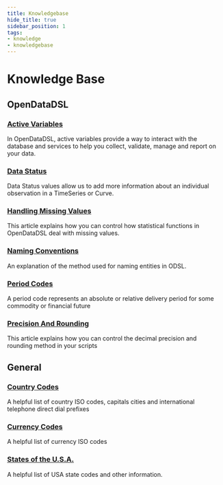 ```yaml
---
title: Knowledgebase
hide_title: true
sidebar_position: 1
tags:
- knowledge
- knowledgebase
---
```


# Knowledge Base

## OpenDataDSL

### [Active Variables](/docs/kb/av)
In OpenDataDSL, active variables provide a way to interact with the database and services to help you collect, validate, manage and report on your data.

### [Data Status](/docs/kb/status)
Data Status values allow us to add more information about an individual observation in a TimeSeries or Curve.

### [Handling Missing Values](/docs/kb/missing)
This article explains how you can control how statistical functions in OpenDataDSL deal with missing values.

### [Naming Conventions](/docs/kb/naming)
An explanation of the method used for naming entities in ODSL.

### [Period Codes](/docs/kb/pc)
A period code represents an absolute or relative delivery period for some commodity or financial future

### [Precision And Rounding](/docs/kb/precision)
This article explains how you can control the decimal precision and rounding method in your scripts

## General

### [Country Codes](/docs/kb/country)
A helpful list of country ISO codes, capitals cities and international telephone direct dial prefixes

### [Currency Codes](/docs/kb/currency)
A helpful list of currency ISO codes

### [States of the U.S.A.](/docs/kb/usa)
A helpful list of USA state codes and other information.



